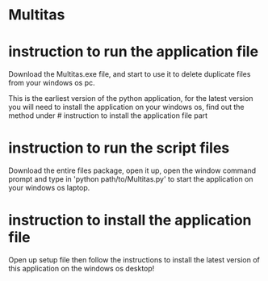 # Multitas

# instruction to run the application file 
Download the Multitas.exe file, and start to use it to delete duplicate files from your windows os pc. 

This is the earliest version of the python application, for the latest version you will need to install the application on your windows os, find out the method under # instruction to install the application file part

# instruction to run the script files
Download the entire files package, open it up, open the window command prompt and type in 'python path/to/Multitas.py' to start the application on your windows os laptop. 

# instruction to install the application file 
Open up setup file then follow the instructions to install the latest version of this application on the windows os desktop! 
